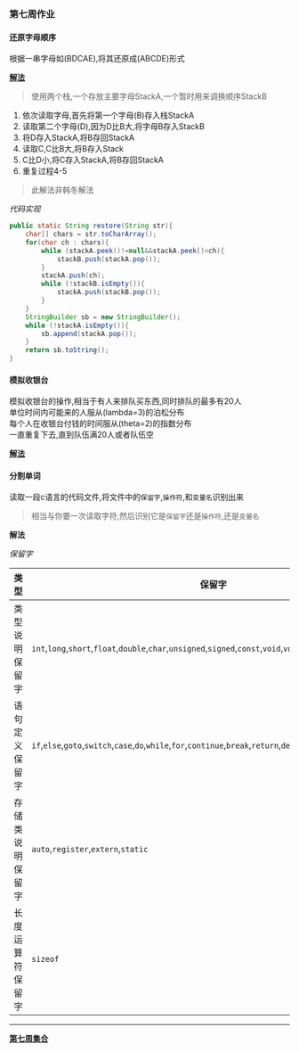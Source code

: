 ### 第七周作业  

#### 还原字母顺序  

根据一串字母如(BDCAE),将其还原成(ABCDE)形式  

[**解法**](./wangwei/Restore.java)    
> 使用两个栈,一个存放主要字母StackA,一个暂时用来调换顺序StackB   

1. 依次读取字母,首先将第一个字母(B)存入栈StackA  
2. 读取第二个字母(D),因为D比B大,将字母B存入StackB  
3. 将D存入StackA,将B存回StackA     
4. 读取C,C比B大,将B存入Stack  
5. C比D小,将C存入StackA,将B存回StackA  
6. 重复过程4-5  

> 此解法非韩冬解法  

*代码实现*  
```java
public static String restore(String str){
    char[] chars = str.toCharArray();
    for(char ch : chars){
        while (stackA.peek()!=null&&stackA.peek()<ch){
            stackB.push(stackA.pop());
        }
        stackA.push(ch);
        while (!stackB.isEmpty()){
            stackA.push(stackB.pop());
        }
    }
    StringBuilder sb = new StringBuilder();
    while (!stackA.isEmpty()){
        sb.append(stackA.pop());
    }
    return sb.toString();
}
```

#### 模拟收银台  

模拟收银台的操作,相当于有人来排队买东西,同时排队的最多有20人  
单位时间内可能来的人服从(lambda=3)的泊松分布  
每个人在收银台付钱的时间服从(theta=2)的指数分布  
一直重复下去,直到队伍满20人或者队伍空  

[**解法**](./wangwei/CashierDesk.java)    

#### 分割单词  

读取一段c语言的代码文件,将文件中的`保留字`,`操作符`,和`变量名`识别出来  
> 相当与你要一次读取字符,然后识别它是`保留字`还是`操作符`,还是`变量名`  

**解法**  

*保留字*  

| 类型             | 保留字                                                                                                             |
|------------------|--------------------------------------------------------------------------------------------------------------------|
| 类型说明保留字   | `int`,`long`,`short`,`float`,`double`,`char`,`unsigned`,`signed`,`const`,`void`,`volatile`,`enum`,`struct`,`union` |
| 语句定义保留字   | `if`,`else`,`goto`,`switch`,`case`,`do`,`while`,`for`,`continue`,`break`,`return`,`default`,`typedef`              |
| 存储类说明保留字 | `auto`,`register`,`extern`,`static`                                                                                |
| 长度运算符保留字 | `sizeof`                                                                                                           |
-------  

[**第七周集合**](./wuyanzhen/Week7.java)  
